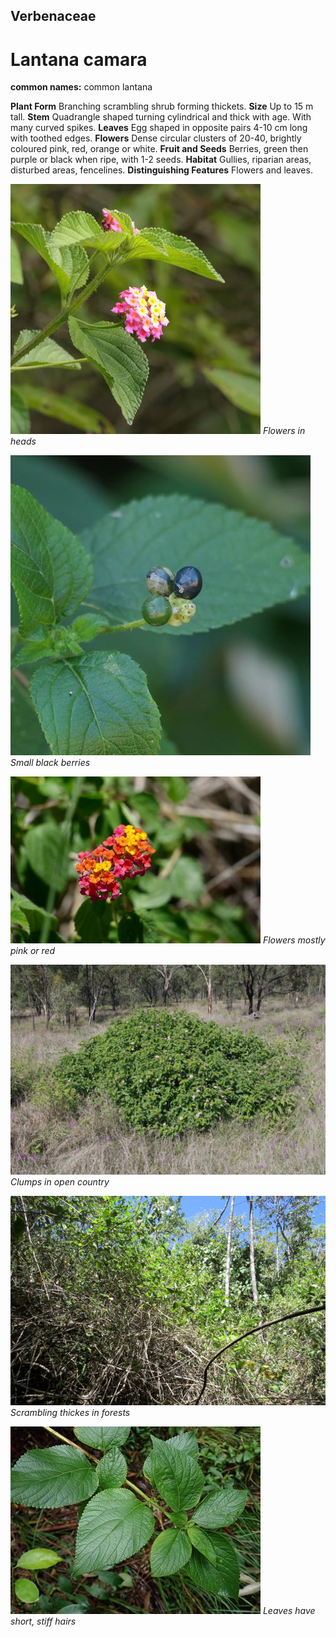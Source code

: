 ## Verbenaceae
# Lantana camara
**common names:** common lantana

**Plant Form** Branching scrambling shrub forming thickets. **Size** Up to 15 m tall. **Stem** Quadrangle shaped turning cylindrical and thick with age. With many curved spikes. **Leaves** Egg shaped in opposite pairs 4-10 cm long with toothed edges. **Flowers** Dense circular clusters of 20-40, brightly coloured pink, red, orange or white. **Fruit and Seeds** Berries, green then purple or black when ripe, with 1-2 seeds. **Habitat** Gullies, riparian areas, disturbed areas, fencelines. **Distinguishing Features** Flowers and leaves.


![Flowers in heads](68415_P1000446.jpg)
   *Flowers in heads* 

![Small black berries](105612_P1256664.jpg)
   *Small black berries* 

![Flowers mostly pink or red](10406_P6910736.jpg)
   *Flowers mostly pink or red* 

![Clumps in open country](5111_IMGP7099.jpg)
   *Clumps in open country* 

![Scrambling thickes in forests](5547_IMG_5558.jpg)
   *Scrambling thickes in forests* 

![Leaves have short, stiff hairs](3079_P7054431.jpg)
   *Leaves have short, stiff hairs* 

